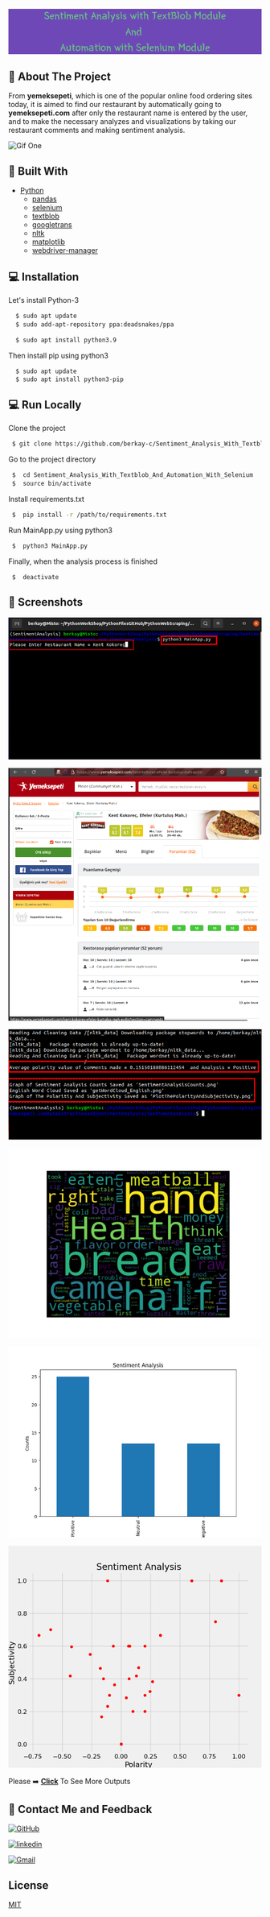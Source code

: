 
![Project topic](https://github.com/berkay-c/Sentiment_Analysis_With_Textblob_And_Automation_With_Selenium/blob/main/ScreenShot/ProjectTopic.png?raw=true)

    

## :round_pushpin: About The Project
From **yemeksepeti**, which is one of the popular online food ordering sites today, it is aimed to find our restaurant by automatically going to **yemeksepeti.com** after only the restaurant name is entered by the user, and to make the necessary analyzes and visualizations by taking our restaurant comments and making sentiment analysis.

![Gif One](https://github.com/berkay-c/Sentiment_Analysis_With_Textblob_And_Automation_With_Selenium/blob/main/ScreenShot/GifOne.gif?raw=true)



## :wrench: Built With
* [Python](https://www.python.org/downloads/release/python-395/)
  * [pandas](https://pandas.pydata.org/docs/index.html)
  * [selenium](https://www.selenium.dev/documentation/)
  * [textblob](https://textblob.readthedocs.io/en/dev/)
  * [googletrans](https://libraries.io/pypi/googletrans/)
  * [nltk](https://www.nltk.org/)
  * [matplotlib](https://matplotlib.org/)
  * [webdriver-manager](https://pypi.org/project/webdriver-manager/)


## :computer: Installation

Let's install Python-3 

```bash
  $ sudo apt update
  $ sudo add-apt-repository ppa:deadsnakes/ppa
```
```bash
  $ sudo apt install python3.9
```
Then  install pip using python3
```
  $ sudo apt update
  $ sudo apt install python3-pip
```

## :computer: Run Locally

Clone the project

```bash
 $ git clone https://github.com/berkay-c/Sentiment_Analysis_With_Textblob_And_Automation_With_Selenium.git
```

Go to the project directory

```bash
 $  cd Sentiment_Analysis_With_Textblob_And_Automation_With_Selenium
 $  source bin/activate
```

Install requirements.txt

```bash
 $  pip install -r /path/to/requirements.txt
```

Run MainApp.py using python3
```bash
 $  python3 MainApp.py
```
Finally, when the analysis process is finished
```bash
 $  deactivate
```
## :camera_flash: Screenshots

![1](https://github.com/berkay-c/Sentiment_Analysis_With_Textblob_And_Automation_With_Selenium/blob/main/ScreenShot/SS1.png?raw=true) 

![2](https://github.com/berkay-c/Sentiment_Analysis_With_Textblob_And_Automation_With_Selenium/blob/main/ScreenShot/SS2.png?raw=true)

![3](https://github.com/berkay-c/Sentiment_Analysis_With_Textblob_And_Automation_With_Selenium/blob/main/ScreenShot/SS3.png?raw=true)

![4](https://github.com/berkay-c/Sentiment_Analysis_With_Textblob_And_Automation_With_Selenium/blob/main/ScreenShot/SS4.png?raw=true)

![5](https://github.com/berkay-c/Sentiment_Analysis_With_Textblob_And_Automation_With_Selenium/blob/main/ScreenShot/SS5.png?raw=true)

![6](https://github.com/berkay-c/Sentiment_Analysis_With_Textblob_And_Automation_With_Selenium/blob/main/ScreenShot/SS6.png?raw=true)


Please :arrow_right: **[Click](https://github.com/berkay-c/Sentiment_Analysis_With_Textblob_And_Automation_With_Selenium/tree/main/PreBuiltGraphics)** To See More Outputs 






## 🔗 Contact Me and Feedback
[![GitHub](https://img.shields.io/badge/github-%23121011.svg?style=for-the-badge&logo=github&logoColor=white)](https://github.com/berkay-c)

[![linkedin](https://img.shields.io/badge/linkedin-0A66C2?style=for-the-badge&logo=linkedin&logoColor=white)](https://www.linkedin.com/in/berkay-c/) 

</a>

<a href="mailto:berkayyasinciftci@gmail.com?subject=Hola%20Jiji">
<img 
    src="https://img.shields.io/badge/gmail-%23D14836.svg?&style=for-the-badge&logo=gmail&logoColor=white" 
    alt="Gmail"/>
</a>

  
## License

[MIT](https://github.com/berkay-c/Sentiment_Analysis_With_Textblob_And_Automation_With_Selenium/blob/main/LICENSE)

  
